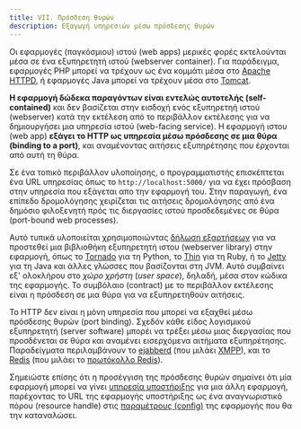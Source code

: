 ```yaml
---
title: VII. Πρόσδεση θυρών
description: Εξαγωγή υπηρεσιών μέσω πρόσδεσης θυρών
---
```

Οι εφαρμογές (παγκόσμιου) ιστού (web apps) μερικές φορές εκτελούνται μέσα σε ένα εξυπηρετητή ιστού (webserver container).  Για παράδειγμα, εφαρμογές PHP μπορεί να τρέχουν ως ένα κομμάτι μέσα στο [Apache HTTPD](http://httpd.apache.org/), ή εφαρμογές Java μπορεί να τρέχουν μέσα στο [Tomcat](http://tomcat.apache.org/).

**Η εφαρμογή δώδεκα παραγόντων είναι εντελώς αυτοτελής (self-contained)** και δεν βασίζεται στην εισδοχή ενός εξυπηρετηή ιστού (webserver) κατά την εκτέλεση από το περιβάλλον εκτέλεσης για να δημιουργήσει μια υπηρεσία ιστού (web-facing service).  Η εφαρμογή ιστου (web app) **εξάγει το HTTP ως υπηρεσία μέσω πρόσδεσης σε μια θύρα (binding to a port)**, και αναμένοντας αιτήσεις εξυπηρέτησης που έρχονται από αυτή τη θύρα.

Σε ένα τοπικό περιβάλλον υλοποίησης, ο προγραμματιστής επισκέπτεται ένα URL υπηρεσίας όπως το `http://localhost:5000/` για να έχει πρόσβαση στην υπηρεσία που εξάγεται απο την εφαρμογή του.  Στην παραγωγή, ένα επίπεδο δρομολόγησης χειρίζεται τις αιτήσεις δρομολόγησης από ένα δημόσιο φιλοξενητή πρός τις διεργασίες ιστού προσδεδεμένες σε θύρα (port-bound web processes).

Αυτό τυπικά υλοποιείται χρησιμοποιώντας [δήλωση εξαρτήσεων](./dependencies) για να προστεθεί μια βιβλιοθήκη εξυπηρετητή ιστου (webserver library) στην εφαρμογή, όπως το [Tornado](http://www.tornadoweb.org/) για τη Python, το [Thin](http://code.macournoyer.com/thin/) για τη Ruby, ή το [Jetty](http://www.eclipse.org/jetty/) για τη Java και άλλες γλώσσες που βασίζονται στη JVM.  Αυτό συμβαίνει εξ' ολοκλήρου στο *χώρο χρήστη* (*user space*), δηλαδή, μέσα στον κώδικα της εφαρμογής.  Το συμβόλαιο (contract) με το περιβάλλον εκτέλεσης είναι η πρόσδεση σε μια θύρα για να εξυπηρετηθούν αιτήσεις.

Το HTTP δεν είναι η μόνη υπηρεσία που μπορεί να εξαχθεί μέσω πρόσδεσης θυρών (port binding).  Σχεδόν κάθε είδος λογισμικού εξυπηρετητή (server software) μπορέι να τρέξει μέσω μιας διεργασίας που προσδένεται σε θύρα και αναμένει εισερχόμενα αιτήματα εξυπηρέτησης.  Παραδείγματα περιλαμβάνουν το [ejabberd](http://www.ejabberd.im/) (που μιλάει [XMPP](http://xmpp.org/)), και το [Redis](http://redis.io/) (που μιλάει το [πρωτόκολλο Redis](http://redis.io/topics/protocol)).

Σημειώστε επίσης ότι η προσέγγιση της πρόσδεσης θυρών σημαίνει ότι μία εφαρμογή μπορεί να γίνει [υπηρεσία υποστήριξης](./backing-services) για μια άλλη εφαρμογή, παρέχοντας το URL της εφαρμογής υποστήριξης ως ένα αναγνωριστικό πόρου (resource handle) στις [παραμέτρους (config)](./config) της εφαρμογής που θα την καταναλώσει.
